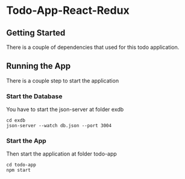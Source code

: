 # Todo-App-React-Redux

## Getting Started

There is a couple of dependencies that used for this todo application.

## Running the App

There is a couple step to start the application

### Start the Database

You have to start the json-server at folder exdb

```
cd exdb
json-server --watch db.json --port 3004
```

### Start the App

Then start the application at folder todo-app

```
cd todo-app
npm start
```